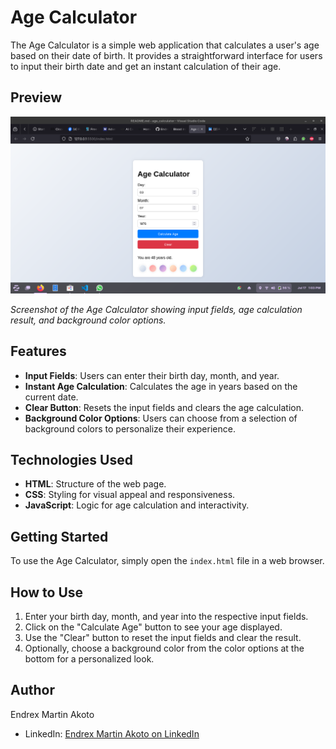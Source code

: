 # Age Calculator

The Age Calculator is a simple web application that calculates a user's age based on their date of birth. It provides a straightforward interface for users to input their birth date and get an instant calculation of their age.

## Preview

![Age Calculator Preview](https://github.com/EndrexAkoto/age_calculator/raw/1687e84fa5f9c99551577aea15e2544903172f50/Screenshot%20from%202024-07-17%2013-03-14.png)

*Screenshot of the Age Calculator showing input fields, age calculation result, and background color options.*

## Features

- **Input Fields**: Users can enter their birth day, month, and year.
- **Instant Age Calculation**: Calculates the age in years based on the current date.
- **Clear Button**: Resets the input fields and clears the age calculation.
- **Background Color Options**: Users can choose from a selection of background colors to personalize their experience.

## Technologies Used

- **HTML**: Structure of the web page.
- **CSS**: Styling for visual appeal and responsiveness.
- **JavaScript**: Logic for age calculation and interactivity.

## Getting Started

To use the Age Calculator, simply open the `index.html` file in a web browser.

## How to Use

1. Enter your birth day, month, and year into the respective input fields.
2. Click on the "Calculate Age" button to see your age displayed.
3. Use the "Clear" button to reset the input fields and clear the result.
4. Optionally, choose a background color from the color options at the bottom for a personalized look.

## Author

Endrex Martin Akoto

- LinkedIn: [Endrex Martin Akoto on LinkedIn](https://www.linkedin.com/in/endrex-akoto-02184b203/)


